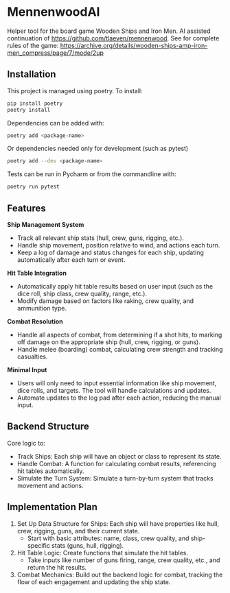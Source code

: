# MennenwoodAI
Helper tool for the board game Wooden Ships and Iron Men. AI assisted continuation of https://github.com/tlaeven/mennenwood. See for complete rules of the game: https://archive.org/details/wooden-ships-amp-iron-men_compress/page/7/mode/2up

## Installation
This project is managed using poetry. To install:
```bash
pip install poetry
poetry install
```
Dependencies can be added with:
```bash
poetry add <package-name>
```
Or dependencies needed only for development (such as pytest)
```bash
poetry add --dev <package-name>
```
Tests can be run in Pycharm or from the commandline with:
```bash
poetry run pytest
```

## Features

**Ship Management System**
 - Track all relevant ship stats (hull, crew, guns, rigging, etc.).
 - Handle ship movement, position relative to wind, and actions each turn.
 - Keep a log of damage and status changes for each ship, updating automatically after each turn or event.

**Hit Table Integration**
 - Automatically apply hit table results based on user input (such as the dice roll, ship class, crew quality, range, etc.).
 - Modify damage based on factors like raking, crew quality, and ammunition type.

**Combat Resolution**
 - Handle all aspects of combat, from determining if a shot hits, to marking off damage on the appropriate ship (hull, crew, rigging, or guns).
 - Handle melee (boarding) combat, calculating crew strength and tracking casualties.

**Minimal Input**
 - Users will only need to input essential information like ship movement, dice rolls, and targets. The tool will handle calculations and updates.
 - Automate updates to the log pad after each action, reducing the manual input.

## Backend Structure

Core logic to:
 - Track Ships: Each ship will have an object or class to represent its state.
 - Handle Combat: A function for calculating combat results, referencing hit tables automatically.
 - Simulate the Turn System: Simulate a turn-by-turn system that tracks movement and actions.

## Implementation Plan

1. Set Up Data Structure for Ships: Each ship will have properties like hull, crew, rigging, guns, and their current state.
    - Start with basic attributes: name, class, crew quality, and ship-specific stats (guns, hull, rigging).
2. Hit Table Logic: Create functions that simulate the hit tables.
    - Take inputs like number of guns firing, range, crew quality, etc., and return the hit results.
 3. Combat Mechanics: Build out the backend logic for combat, tracking the flow of each engagement and updating the ship state.
